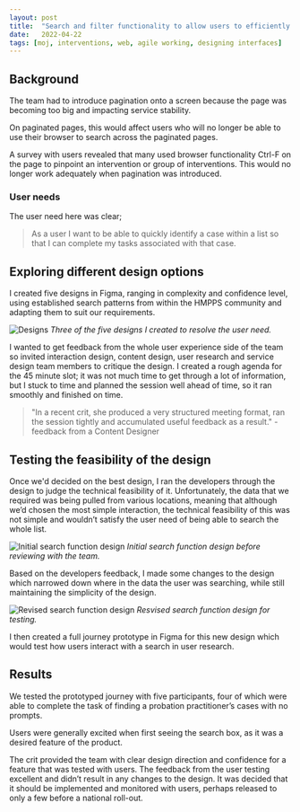 ```yaml
---
layout: post
title:  "Search and filter functionality to allow users to efficiently find information"
date:   2022-04-22
tags: [moj, interventions, web, agile working, designing interfaces]
---
```


## Background
The team had to introduce pagination onto a screen because the page was becoming too big and impacting service stability.

On paginated pages, this would affect users who will no longer be able to use their browser to search across the paginated pages. 

A survey with users revealed that many used browser functionality Ctrl-F on the page to pinpoint an intervention or group of interventions. This would no longer work adequately when pagination was introduced.

### User needs
The user need here was clear; 

> As a user I want to be able to quickly identify a case within a list so that I can complete my tasks associated with that case.

## Exploring different design options
I created five designs in Figma, ranging in complexity and confidence level, using established search patterns from within the HMPPS community and adapting them to suit our requirements.

![Designs](/portfolio/assets/images/search-filter/three_designs.png "Three of the five designs I created to resolve the user need")
*Three of the five designs I created to resolve the user need.*

I wanted to get feedback from the whole user experience side of the team so invited interaction design, content design, user research and service design team members to critique the design. I created a rough agenda for the 45 minute slot; it was not much time to get through a lot of information, but I stuck to time and planned the session well ahead of time, so it ran smoothly and finished on time.

> "In a recent crit, she produced a very structured meeting format, ran the session tightly and accumulated useful feedback as a result." - feedback from a Content Designer

## Testing the feasibility of the design
Once we'd decided on the best design, I ran the developers through the design to judge the technical feasibility of it. Unfortunately, the data that we required was being pulled from various locations, meaning that although we’d chosen the most simple interaction, the technical feasibility of this was not simple and wouldn’t satisfy the user need of being able to search the whole list.

![Initial search function design](/portfolio/assets/images/search-filter/initial_design.png "Initital search function design")
*Initial search function design before reviewing with the team.*

Based on the developers feedback, I made some changes to the design which narrowed down where in the data the user was searching, while still maintaining the simplicity of the design.

![Revised search function design](/portfolio/assets/images/search-filter/final_design.png "Revised search function design")
*Resvised search function design for testing.*

I then created a full journey prototype in Figma for this new design which would test how users interact with a search in user research.

## Results
We tested the prototyped journey with five participants, four of which were able to complete the task of finding a probation practitioner’s cases with no prompts. 

Users were generally excited when first seeing the search box, as it was a desired feature of the product.

The crit provided the team with clear design direction and confidence for a feature that was tested with users. The feedback from the user testing excellent and didn’t result in any changes to the design. It was decided that it should be implemented and monitored with users, perhaps released to only a few before a national roll-out.

